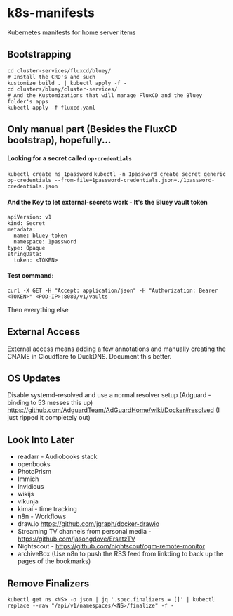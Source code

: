 # k8s-manifests
Kubernetes manifests for home server items


## Bootstrapping
```
cd cluster-services/fluxcd/bluey/ 
# Install the CRD's and such
kustomize build . | kubectl apply -f -
cd clusters/bluey/cluster-services/
# And the Kustomizations that will manage FluxCD and the Bluey folder's apps
kubectl apply -f fluxcd.yaml
```

## Only manual part (Besides the FluxCD bootstrap), hopefully...
#### Looking for a secret called `op-credentials`
`kubectl create ns 1password`
`kubectl -n 1password create secret generic op-credentials --from-file=1password-credentials.json=./1password-credentials.json`

#### And the Key to let external-secrets work - It's the Bluey vault token

```
apiVersion: v1
kind: Secret
metadata:
  name: bluey-token
  namespace: 1password
type: Opaque
stringData:
  token: <TOKEN>
```

#### Test command:
`curl -X GET -H "Accept: application/json" -H "Authorization: Bearer <TOKEN>" <POD-IP>:8080/v1/vaults`  


Then everything else


## External Access

External access means adding a few annotations and manually creating the CNAME in Cloudflare to DuckDNS. Document this better.



## OS Updates

Disable systemd-resolved and use a normal resolver setup (Adguard - binding to 53 messes this up)
https://github.com/AdguardTeam/AdGuardHome/wiki/Docker#resolved   (I just ripped it completely out)


## Look Into Later

- readarr - Audiobooks stack
- openbooks
- PhotoPrism
- Immich
- Invidious
- wikijs
- vikunja
- kimai - time tracking
- n8n - Workflows
- draw.io https://github.com/jgraph/docker-drawio 
- Streaming TV channels from personal media - https://github.com/jasongdove/ErsatzTV
- Nightscout - https://github.com/nightscout/cgm-remote-monitor
- archiveBox (Use n8n to push the RSS feed from linkding to back up the pages of the bookmarks)

## Remove Finalizers

`kubectl get ns <NS> -o json | jq '.spec.finalizers = []' | kubectl replace --raw "/api/v1/namespaces/<NS>/finalize" -f -`